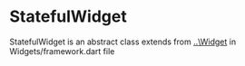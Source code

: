 # StatefulWidget
StatefulWidget is an abstract class extends from [..\Widget](./widget.md) in Widgets/framework.dart file
